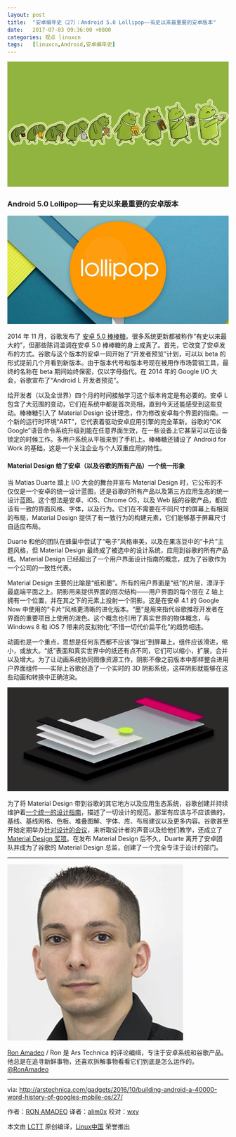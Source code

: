 ```yaml
---
layout: post
title:	"安卓编年史（27）：Android 5.0 Lollipop——有史以来最重要的安卓版本"
date:	2017-07-03 09:36:00 +0800 
categories:	观点 linuxcn 
tags:	[linuxcn,Android,安卓编年史]
---
```



![](/Asserts/Images/album/201707/02/113725eo4u5xrggrxgu45x.jpg)


### Android 5.0 Lollipop——有史以来最重要的安卓版本


![](/Asserts/Images/album/201707/02/113914nr0m4nw107otaao3.jpg)


2014 年 11 月，谷歌发布了 [安卓 5.0 棒棒糖](http://arstechnica.com/gadgets/2014/11/android-5-0-lollipop-thoroughly-reviewed/)。很多系统更新都被称作“有史以来最大的”，但那些陈词滥调在安卓 5.0 棒棒糖的身上成真了。首先，它改变了安卓发布的方式。谷歌与这个版本的安卓一同开始了“开发者预览”计划，可以以 beta 的形式提前几个月看到新版本。由于版本代号和版本号现在被用作市场营销工具，最终的名称在 beta 期间始终保密，仅以字母指代。在 2014 年的 Google I/O 大会，谷歌宣布了“Android L 开发者预览”。


给开发者（以及全世界）四个月的时间接触学习这个版本肯定是有必要的。安卓 L 包含了大范围的变动，它们在系统中都是首次亮相，直到今天还能感受到这些变动。棒棒糖引入了 Material Design 设计理念，作为修改安卓每个界面的指南。一个新的运行时环境“ART”，它代表着驱动安卓应用引擎的完全革新。谷歌的“OK Google”语音命令系统升级到能在任意界面生效，在一些设备上它甚至可以在设备锁定的时候工作。多用户系统从平板来到了手机上。棒棒糖还铺设了 Android for Work 的基础，这是一个关注企业与个人双重应用的特性。


#### Material Design 给了安卓（以及谷歌的所有产品）一个统一形象


当 Matias Duarte 踏上 I/O 大会的舞台并宣布 Material Design 时，它公布的不仅仅是一个安卓的统一设计蓝图，还是谷歌的所有产品以及第三方应用生态的统一设计蓝图。这个想法是安卓、iOS、Chrome OS，以及 Web 版的谷歌产品，都应该有一致的界面风格、字体，以及行为。它们在不需要在不同尺寸的屏幕上有相同的布局，Material Design 提供了有一致行为的构建元素，它们能够基于屏幕尺寸自适应布局。


Duarte 和他的团队在蜂巢中尝试了“电子”风格审美，以及在果冻豆中的“卡片”主题风格，但 Material Design 最终成了被选中的设计系统，应用到谷歌的所有产品线。Material Design 已经超出了一个用户界面设计指南的概念，成为了谷歌作为一个公司的一致性代表。


Material Design 主要的比喻是“纸和墨”。所有的用户界面是“纸”的片层，漂浮于最底端平面之上。阴影用来提供界面的层次结构——用户界面的每个层在 Z 轴上拥有一个位置，并在其之下的元素上投射一个阴影。这是在安卓 4.1 的 Google Now 中使用的“卡片”风格更清晰的进化版本。“墨”是用来指代谷歌推荐开发者在界面的重要项目上使用的泼色。这个概念也引用了真实世界的物体概念，与 Windows 8 和 iOS 7 带来的反拟物化“不惜一切代价扁平化”的趋势相违。


动画也是一个重点，思想是任何东西都不应该“弹出”到屏幕上。组件应该滑进，缩小，或放大。“纸”表面和真实世界中的纸还有点不同，它们可以缩小，扩展，合并以及增大。为了让动画系统协同图像资源工作，阴影不像之前版本中那样整合进用户界面组件——实际上谷歌创造了一个实时的 3D 阴影系统，这样阴影就能够在这些动画和转换中正确渲染。


![棒棒糖的层状界面和阴影的夸张侧视图。](/Asserts/Images/album/201707/02/113914weq0qndawnur6nyy.jpg)


为了将 Material Design 带到谷歌的其它地方以及应用生态系统，谷歌创建并持续维护着[一个统一的设计指南](https://design.google.com/resources/)，描述了一切设计的规范。那里有应该与不应该做的，基线、基线网格、色板、堆叠图解、字体、库、布局建议以及更多内容。谷歌甚至开始定期举办[针对设计的会议](https://design.google.com/events/)，来听取设计者的声音以及给他们教学，还成立了 [Material Design 奖项](https://design.google.com/articles/material-design-awards/)。在发布 Material Design 后不久，Duarte 离开了安卓团队并成为了谷歌的 Material Design 总监，创建了一个完全专注于设计的部门。




---


![](/Asserts/Images/album/201706/24/162535j8ke2nu4ccvw44g9.jpg)


[Ron Amadeo](http://arstechnica.com/author/ronamadeo) / Ron 是 Ars Technica 的评论编缉，专注于安卓系统和谷歌产品。他总是在追寻新鲜事物，还喜欢拆解事物看看它们到底是怎么运作的。[@RonAmadeo](https://twitter.com/RonAmadeo)




---


via: <http://arstechnica.com/gadgets/2016/10/building-android-a-40000-word-history-of-googles-mobile-os/27/>


作者：[RON AMADEO](http://arstechnica.com/author/ronamadeo) 译者：[alim0x](https://github.com/alim0x) 校对：[wxy](https://github.com/wxy)


本文由 [LCTT](https://github.com/LCTT/TranslateProject) 原创编译，[Linux中国](https://linux.cn/) 荣誉推出
